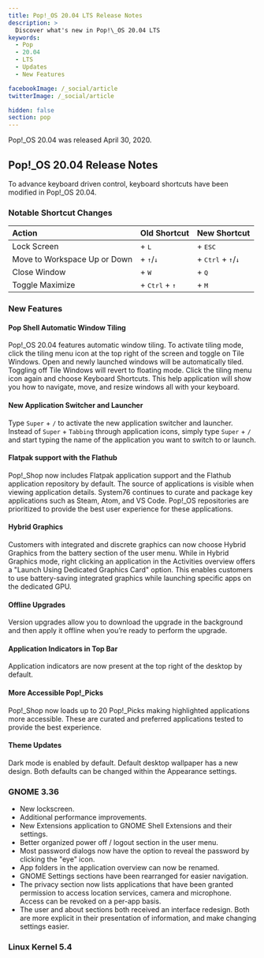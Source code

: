 ```yaml
---
title: Pop!_OS 20.04 LTS Release Notes
description: >
  Discover what's new in Pop!\_OS 20.04 LTS
keywords:
  - Pop
  - 20.04
  - LTS
  - Updates
  - New Features

facebookImage: /_social/article
twitterImage: /_social/article

hidden: false
section: pop
---
```


Pop!\_OS 20.04 was released April 30, 2020.

## Pop!\_OS 20.04 Release Notes

To advance keyboard driven control, keyboard shortcuts have been modified in Pop!\_OS 20.04.

### Notable Shortcut Changes

|          Action            |     Old Shortcut      |      New Shortcut  |
|:---------------------------| :-------------------- |--------------------|
Lock Screen                 | <kbd><font-awesome-icon :icon="['fab', 'pop-os']"></font-awesome-icon></kbd> + <kbd>L</kbd> | <kbd><font-awesome-icon :icon="['fab', 'pop-os']"></font-awesome-icon></kbd> + <kbd>ESC</kbd> |
Move to Workspace Up or Down | <kbd><font-awesome-icon :icon="['fab', 'pop-os']"></font-awesome-icon></kbd> + <kbd>↑</kbd>/<kbd>↓</kbd> | <kbd><font-awesome-icon :icon="['fab', 'pop-os']"></font-awesome-icon></kbd> + <kbd>Ctrl</kbd> + <kbd>↑</kbd>/<kbd>↓</kbd> |
Close Window                 | <kbd><font-awesome-icon :icon="['fab', 'pop-os']"></font-awesome-icon></kbd> + <kbd>W</kbd> | <kbd><font-awesome-icon :icon="['fab', 'pop-os']"></font-awesome-icon></kbd> + <kbd>Q</kbd>
Toggle Maximize              | <kbd><font-awesome-icon :icon="['fab', 'pop-os']"></font-awesome-icon></kbd> + <kbd>Ctrl</kbd> + <kbd>↑</kbd> | <kbd><font-awesome-icon :icon="['fab', 'pop-os']"></font-awesome-icon></kbd> + <kbd>M</kbd>

### New Features

#### Pop Shell Automatic Window Tiling
Pop!\_OS 20.04 features automatic window tiling. To activate tiling mode, click the tiling menu icon at the top right of the screen and toggle on Tile Windows. Open and newly launched windows will be automatically tiled. Toggling off Tile Windows will revert to floating mode. Click the tiling menu icon again and choose Keyboard Shortcuts. This help application will show you how to navigate, move, and resize windows all with your keyboard.

#### New Application Switcher and Launcher
Type `Super` + `/` to activate the new application switcher and launcher. Instead of `Super` + `Tabbing` through application icons, simply type `Super` + `/` and start typing the name of the application you want to switch to or launch.

#### Flatpak support with the Flathub
Pop!\_Shop now includes Flatpak application support and the Flathub application repository by default. The source of applications is visible when viewing application details. System76 continues to curate and package key applications such as Steam, Atom, and VS Code. Pop!\_OS repositories are prioritized to provide the best user experience for these applications.

#### Hybrid Graphics
Customers with integrated and discrete graphics can now choose Hybrid Graphics from the battery section of the user menu. While in Hybrid Graphics mode, right clicking an application in the Activities overview offers a "Launch Using Dedicated Graphics Card" option. This enables customers to use battery-saving integrated graphics while launching specific apps on the dedicated GPU.

#### Offline Upgrades
Version upgrades allow you to download the upgrade in the background and then apply it offline when you’re ready to perform the upgrade.

#### Application Indicators in Top Bar
Application indicators are now present at the top right of the desktop by default.

#### More Accessible Pop!\_Picks
Pop!\_Shop now loads up to 20 Pop!\_Picks making highlighted applications more accessible. These are curated and preferred applications tested to provide the best experience.

#### Theme Updates
Dark mode is enabled by default. Default desktop wallpaper has a new design. Both defaults can be changed within the Appearance settings.

### GNOME 3.36
* New lockscreen.
* Additional performance improvements.
* New Extensions application to GNOME Shell Extensions and their settings.
* Better organized power off / logout section in the user menu.
* Most password dialogs now have the option to reveal the password by clicking the "eye" icon.
* App folders in the application overview can now be renamed.
* GNOME Settings sections have been rearranged for easier navigation.
* The privacy section now lists applications that have been granted permission to access location services, camera and microphone. Access can be revoked on a per-app basis.
* The user and about sections both received an interface redesign. Both are more explicit in their presentation of information, and make changing settings easier.

### Linux Kernel 5.4
